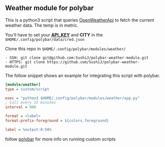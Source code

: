 ## Weather module for polybar

This is a python3 script that queries [OpenWeatherApi](https://openweathermap.org) to fetch the current weather data. 
The temp is in metric.

You'll have to set your **[API_KEY](https://openweathermap.org/api)** and **CITY** in the `$HOME/.config/polybar/data/cred.json`

Clone this repo in `$HOME/.config/polybar/modules/weather/`

```
- SSH: git clone git@github.com:SushiJ/polybar-weather-module.git 
- HTTPS: git clone https://github.com/SushiJ/polybar-weather-module.git
```

The follow snippet shows an example for integrating this script with polybar.

```ini
[module/weather]
type = custom/script

exec = "python3 $HOME/.config/polybar/modules/weather/app.py"
; Call every 15 minutes
interval = 900

format = <label>
format-prefix-foreground = ${colors.foreground}

label = %output:0:50%
```
follow [polybar](https://github.com/polybar/polybar/wiki/Module:-script) for more info on running custom scripts
